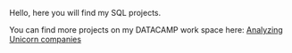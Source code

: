 Hello, here you will find my SQL projects.

You can find more projects on my DATACAMP work space here: [Analyzing Unicorn companies](https://app.datacamp.com/workspace/w/82dfb129-e2e1-4b93-950c-da71db90e551)
